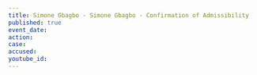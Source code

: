```yaml
---
title: Simone Gbagbo - Simone Gbagbo - Confirmation of Admissibility
published: true
event_date:
action:
case:
accused:
youtube_id:
---
```

